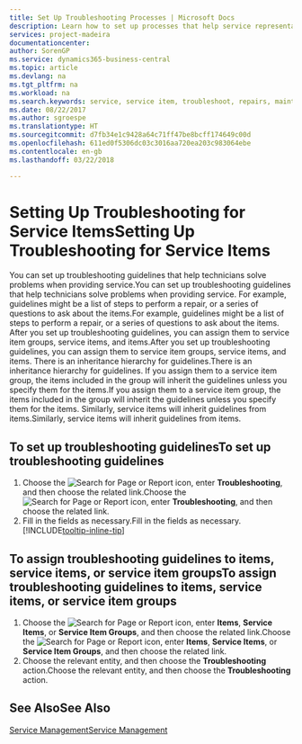 ```yaml
---
title: Set Up Troubleshooting Processes | Microsoft Docs
description: Learn how to set up processes that help service representatives identify and resolve issues with service items.
services: project-madeira
documentationcenter: 
author: SorenGP
ms.service: dynamics365-business-central
ms.topic: article
ms.devlang: na
ms.tgt_pltfrm: na
ms.workload: na
ms.search.keywords: service, service item, troubleshoot, repairs, maintenance
ms.date: 08/22/2017
ms.author: sgroespe
ms.translationtype: HT
ms.sourcegitcommit: d7fb34e1c9428a64c71ff47be8bcff174649c00d
ms.openlocfilehash: 611ed0f5306dc03c3016aa720ea203c983064ebe
ms.contentlocale: en-gb
ms.lasthandoff: 03/22/2018

---
```


# <a name="setting-up-troubleshooting-for-service-items"></a><span data-ttu-id="6f00b-103">Setting Up Troubleshooting for Service Items</span><span class="sxs-lookup"><span data-stu-id="6f00b-103">Setting Up Troubleshooting for Service Items</span></span>
<span data-ttu-id="6f00b-104">You can set up troubleshooting guidelines that help technicians solve problems when providing service.</span><span class="sxs-lookup"><span data-stu-id="6f00b-104">You can set up troubleshooting guidelines that help technicians solve problems when providing service.</span></span> <span data-ttu-id="6f00b-105">For example, guidelines might be a list of steps to perform a repair, or a series of questions to ask about the items.</span><span class="sxs-lookup"><span data-stu-id="6f00b-105">For example, guidelines might be a list of steps to perform a repair, or a series of questions to ask about the items.</span></span> <span data-ttu-id="6f00b-106">After you set up troubleshooting guidelines, you can assign them to service item groups, service items, and items.</span><span class="sxs-lookup"><span data-stu-id="6f00b-106">After you set up troubleshooting guidelines, you can assign them to service item groups, service items, and items.</span></span> <span data-ttu-id="6f00b-107">There is an inheritance hierarchy for guidelines.</span><span class="sxs-lookup"><span data-stu-id="6f00b-107">There is an inheritance hierarchy for guidelines.</span></span> <span data-ttu-id="6f00b-108">If you assign them to a service item group, the items included in the group will inherit the guidelines unless you specify them for the items.</span><span class="sxs-lookup"><span data-stu-id="6f00b-108">If you assign them to a service item group, the items included in the group will inherit the guidelines unless you specify them for the items.</span></span> <span data-ttu-id="6f00b-109">Similarly, service items will inherit guidelines from items.</span><span class="sxs-lookup"><span data-stu-id="6f00b-109">Similarly, service items will inherit guidelines from items.</span></span>  

## <a name="to-set-up-troubleshooting-guidelines"></a><span data-ttu-id="6f00b-110">To set up troubleshooting guidelines</span><span class="sxs-lookup"><span data-stu-id="6f00b-110">To set up troubleshooting guidelines</span></span>
1. <span data-ttu-id="6f00b-111">Choose the ![Search for Page or Report](media/ui-search/search_small.png "Search for Page or Report icon") icon, enter **Troubleshooting**, and then choose the related link.</span><span class="sxs-lookup"><span data-stu-id="6f00b-111">Choose the ![Search for Page or Report](media/ui-search/search_small.png "Search for Page or Report icon") icon, enter **Troubleshooting**, and then choose the related link.</span></span>  
2. <span data-ttu-id="6f00b-112">Fill in the fields as necessary.</span><span class="sxs-lookup"><span data-stu-id="6f00b-112">Fill in the fields as necessary.</span></span> [!INCLUDE[tooltip-inline-tip](includes/tooltip-inline-tip_md.md)]  

## <a name="to-assign-troubleshooting-guidelines-to-items-service-items-or-service-item-groups"></a><span data-ttu-id="6f00b-113">To assign troubleshooting guidelines to items, service items, or service item groups</span><span class="sxs-lookup"><span data-stu-id="6f00b-113">To assign troubleshooting guidelines to items, service items, or service item groups</span></span>
1. <span data-ttu-id="6f00b-114">Choose the ![Search for Page or Report](media/ui-search/search_small.png "Search for Page or Report icon") icon, enter **Items**, **Service Items**, or **Service Item Groups**, and then choose the related link.</span><span class="sxs-lookup"><span data-stu-id="6f00b-114">Choose the ![Search for Page or Report](media/ui-search/search_small.png "Search for Page or Report icon") icon, enter **Items**, **Service Items**, or **Service Item Groups**, and then choose the related link.</span></span>  
2. <span data-ttu-id="6f00b-115">Choose the relevant entity, and then choose the **Troubleshooting** action.</span><span class="sxs-lookup"><span data-stu-id="6f00b-115">Choose the relevant entity, and then choose the **Troubleshooting** action.</span></span>  

## <a name="see-also"></a><span data-ttu-id="6f00b-116">See Also</span><span class="sxs-lookup"><span data-stu-id="6f00b-116">See Also</span></span>
[<span data-ttu-id="6f00b-117">Service Management</span><span class="sxs-lookup"><span data-stu-id="6f00b-117">Service Management</span></span>](service-service.md)

